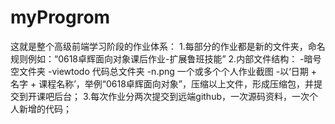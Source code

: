 # myProgrom
这就是整个高级前端学习阶段的作业体系：
1.每部分的作业都是新的文件夹，命名规则例如：“0618卓辉面向对象课后作业-扩展鲁班技能”
2.内部文件结构：
    -暗号空文件夹
    -viewtodo 代码总文件夹
    -n.png 一个或多个个人作业截图
    -以‘日期 + 名字 + 课程名称’，举例“0618卓辉面向对象”，压缩以上文件，形成压缩包，并提交到开课吧后台；
3.每次作业分两次提交到远端github，一次源码资料，一次个人新增的代码；
 
